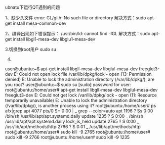 ubnatu下运行QT遇到的问题

1、缺少头文件
error: GL/gl.h: No such file or directory
解决方式：sudo apt-get install mesa-common-dev

2、编译出现如下错误提示：
/usr/bin/ld: cannot find -lGL
解决方式：sudo apt-get install libgl1-mesa-dev libglu1-mesa-dev

3.切换到root用户 sudo su

4.

user@ubuntu:~$ apt-get install libgll-mesa-dev libglul-mesa-dev freeglut3-dev
E: Could not open lock file /var/lib/dpkg/lock - open (13: Permission denied)
E: Unable to lock the administration directory (/var/lib/dpkg/), are you root?
user@ubuntu:~$ sudo su
[sudo] password for user: 
root@ubuntu:/home/user# apt-get install libgll-mesa-dev libglul-mesa-dev freeglut3-dev
E: Could not get lock /var/lib/dpkg/lock - open (11: Resource temporarily unavailable)
E: Unable to lock the administration directory (/var/lib/dpkg/), is another process using it?
root@ubuntu:/home/user# ps afx|grep apt
  4077 pts/0    S+     0:00          |                   \_ grep --color=auto apt
  1196 ?        Ss     0:00 /bin/sh /usr/lib/apt/apt.systemd.daily update
  1235 ?        S      0:00  \_ /bin/sh /usr/lib/apt/apt.systemd.daily lock_is_held update
  2765 ?        S      0:00          \_ /usr/lib/apt/methods/http
  2766 ?        S      0:01          \_ /usr/lib/apt/methods/http
root@ubuntu:/home/user# sudo kill -9 2765
root@ubuntu:/home/user# sudo kill -9 2766
root@ubuntu:/home/user# sudo kill -9 1235
